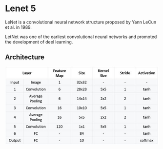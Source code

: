 # Lenet 5

LeNet is a convolutional neural network structure proposed by Yann LeCun et al. in 1989.

LetNet was one of the earliest convolutional neural networks and promoted the development of deel learning.

## Architecture

![image](https://raw.githubusercontent.com/khaidoandk97/TensorRT/master/.github/images/architecture.jpg)
